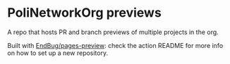 # PoliNetworkOrg previews
A repo that hosts PR and branch previews of multiple projects in the org.

Built with [EndBug/pages-preview](https://github.com/EndBug/pages-preview): check the action README for 
more info on how to set up a new repository.

